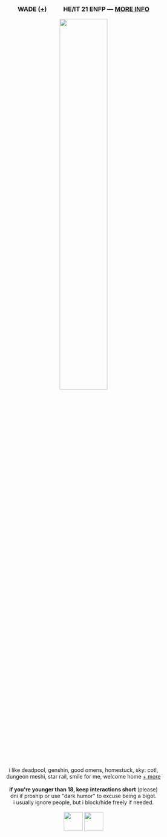 <h3 p align="center"> WADE (<a href="https://pronouns.cc/@deadpool">+</a>) <img src="https://files.catbox.moe/v2rsu3.png" height="16px"> <img src="https://files.catbox.moe/eezq86.png" height="16px"> HE/IT 21 ENFP ― <a href="https://funny.straw.page/">MORE INFO</a></h3>
<p align="center">
<img src="https://files.catbox.moe/pizb47.png" width="50%">
<br><br>i like deadpool, genshin, good omens, homestuck, sky: cotl,
<br>dungeon meshi, star rail, smile for me, welcome home <a href="https://rentry.co/-spiderman">+ more</a>
<br><br><b>if you're younger than 18, keep interactions short</b> (please)
<br>dni if proship or use "dark humor" to excuse being a bigot.
<br>i usually ignore people, but i block/hide freely if needed.
<br><br><img src="https://files.catbox.moe/bsgu1s.gif" height="50px"> <img src="https://files.catbox.moe/yvllkf.gif" height="50px">
</p>
